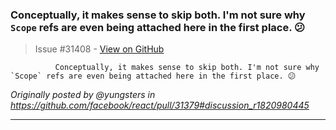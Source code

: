### Conceptually, it makes sense to skip both. I'm not sure why `Scope` refs are even being attached here in the first place. 😕

> Issue #31408 - [View on GitHub](https://github.com/facebook/react/issues/31408)

              Conceptually, it makes sense to skip both. I'm not sure why `Scope` refs are even being attached here in the first place. 😕

_Originally posted by @yungsters in https://github.com/facebook/react/pull/31379#discussion_r1820980445_
            

---

